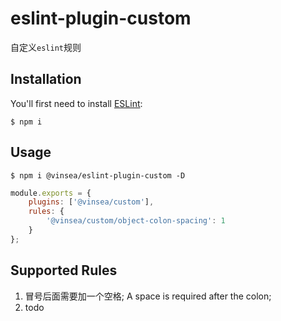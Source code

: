 # eslint-plugin-custom

自定义`eslint`规则

## Installation

You'll first need to install [ESLint](http://eslint.org):

```
$ npm i 

```

## Usage
```
$ npm i @vinsea/eslint-plugin-custom -D
```

```js
module.exports = {
    plugins: ['@vinsea/custom'],
    rules: {
        '@vinsea/custom/object-colon-spacing': 1
    }
};
```

## Supported Rules

1. 冒号后面需要加一个空格; A space is required after the colon;
1. todo






